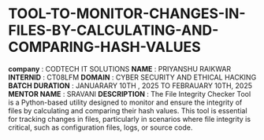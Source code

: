 # TOOL-TO-MONITOR-CHANGES-IN-FILES-BY-CALCULATING-AND-COMPARING-HASH-VALUES

**company** : CODTECH IT SOLUTIONS
**NAME** : PRIYANSHU RAIKWAR
**INTERNID** : CT08LFM
**DOMAIN** : CYBER SECURITY AND ETHICAL HACKING
**BATCH DURATION** : JANUARARY 10TH , 2025 TO FEBRAUARY 10TH, 2025
**MENTOR NAME** : SRAVANI
**DESCRIPTION** : 
The File Integrity Checker Tool is a Python-based utility designed to monitor and ensure the integrity of files by calculating and comparing their hash values. This tool is essential for tracking changes in files, particularly in scenarios where file integrity is critical, such as configuration files, logs, or source code.
